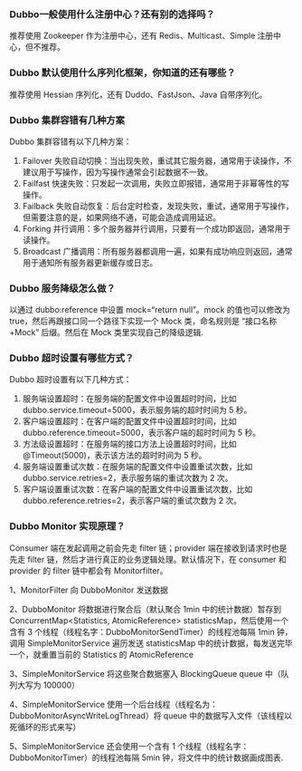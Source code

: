 ### Dubbo一般使用什么注册中心？还有别的选择吗？
推荐使用 Zookeeper 作为注册中心，还有 Redis、Multicast、Simple 注册中心，但不推荐。

### Dubbo 默认使用什么序列化框架，你知道的还有哪些？
推荐使用 Hessian 序列化，还有 Duddo、FastJson、Java 自带序列化。

### Dubbo 集群容错有几种方案

Dubbo 集群容错有以下几种方案：

1. Failover 失败自动切换：当出现失败，重试其它服务器，通常用于读操作，不建议用于写操作，因为写操作通常会引起数据不一致。
2. Failfast 快速失败：只发起一次调用，失败立即报错，通常用于非幂等性的写操作。
3. Failback 失败自动恢复：后台定时检查，发现失败，重试，通常用于写操作，但需要注意的是，如果网络不通，可能会造成调用延迟。
4. Forking 并行调用：多个服务器并行调用，只要有一个成功即返回，通常用于读操作。
5. Broadcast 广播调用：所有服务器都调用一遍，如果有成功响应则返回，通常用于通知所有服务器更新缓存或日志。

### Dubbo 服务降级怎么做？
以通过 dubbo:reference 中设置 mock=“return null”。mock 的值也可以修改为 true，然后再跟接口同一个路径下实现一个 Mock 类，命名规则是 “接口名称+Mock” 后缀。然后在 Mock 类里实现自己的降级逻辑.

### Dubbo 超时设置有哪些方式？

Dubbo 超时设置有以下几种方式：

1. 服务端设置超时：在服务端的配置文件中设置超时时间，比如 dubbo.service.timeout=5000，表示服务端的超时时间为 5 秒。
2. 客户端设置超时：在客户端的配置文件中设置超时时间，比如 dubbo.reference.timeout=5000，表示客户端的超时时间为 5 秒。
3. 方法级设置超时：在服务端的接口方法上设置超时时间，比如 @Timeout(5000)，表示该方法的超时时间为 5 秒。
4. 服务端设置重试次数：在服务端的配置文件中设置重试次数，比如 dubbo.service.retries=2，表示服务端的重试次数为 2 次。
5. 客户端设置重试次数：在客户端的配置文件中设置重试次数，比如 dubbo.reference.retries=2，表示客户端的重试次数为 2 次。


### Dubbo Monitor 实现原理？
Consumer 端在发起调用之前会先走 filter 链；provider 端在接收到请求时也是先走 filter 链，然后才进行真正的业务逻辑处理。默认情况下，在 consumer 和 provider 的 filter 链中都会有 Monitorfilter。

1、MonitorFilter 向 DubboMonitor 发送数据

2、DubboMonitor 将数据进行聚合后（默认聚合 1min 中的统计数据）暂存到ConcurrentMap<Statistics, AtomicReference> statisticsMap，然后使用一个含有 3 个线程（线程名字：DubboMonitorSendTimer）的线程池每隔 1min 钟，调用 SimpleMonitorService 遍历发送 statisticsMap 中的统计数据，每发送完毕一个，就重置当前的 Statistics 的 AtomicReference

3、SimpleMonitorService 将这些聚合数据塞入 BlockingQueue queue 中（队列大写为 100000）

4、SimpleMonitorService 使用一个后台线程（线程名为：DubboMonitorAsyncWriteLogThread）将 queue 中的数据写入文件（该线程以死循环的形式来写）

5、SimpleMonitorService 还会使用一个含有 1 个线程（线程名字：DubboMonitorTimer）的线程池每隔 5min 钟，将文件中的统计数据画成图表.
